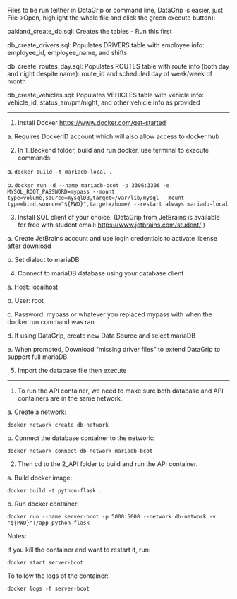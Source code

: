 Files to be run (either in DataGrip or command line, DataGrip is easier, just File->Open, highlight the whole file and click the green execute button):

oakland_create_db.sql: Creates the tables - Run this first

db_create_drivers.sql: Populates DRIVERS table with employee info: employee_id, employee_name, and shifts

db_create_routes_day.sql: Populates ROUTES table with route info (both day and night despite name): route_id and scheduled day of week/week of month

db_create_vehicles.sql: Populates VEHICLES table with vehicle info: vehicle_id, status_am/pm/night, and other vehicle info as provided



-------

1.	Install Docker https://www.docker.com/get-started

a. Requires DockerID account which will also allow access to docker hub



2.	In 1_Backend folder, build and run docker, use terminal to execute commands:

a. ```docker build -t mariadb-local .```

b. ```docker run -d --name mariadb-bcot -p 3306:3306 -e MYSQL_ROOT_PASSWORD=mypass --mount type=volume,source=mysqlDB,target=/var/lib/mysql --mount type=bind,source="${PWD}",target=/home/ --restart always mariadb-local```



3.	Install SQL client of your choice. (DataGrip from JetBrains is available for free with student email: https://www.jetbrains.com/student/ )

a.	Create JetBrains account and use login credentials to activate license after download

b.	Set dialect to mariaDB



4.	Connect to mariaDB database using your database client

a.	Host: localhost

b.	User: root

c.	Password: mypass or whatever you replaced mypass with when the docker run command was ran

d.	If using DataGrip, create new Data Source and select mariaDB 

e.	When prompted, Download “missing driver files” to extend DataGrip to support full mariaDB



5.	Import the database file then execute 


-------


1. To run the API container, we need to make sure both database and API containers are in the same network.

a. Create a network:

```docker network create db-network```

b. Connect the database container to the network:

```docker network connect db-network mariadb-bcot```



2. Then cd to the 2_API folder to build and run the API container.

a. Build docker image:

```docker build -t python-flask .```

b. Run docker container:

```docker run --name server-bcot -p 5000:5000 --network db-network -v "${PWD}":/app python-flask```



Notes:

If you kill the container and want to restart it, run:

```docker start server-bcot```

To follow the logs of the container:

```docker logs -f server-bcot```


